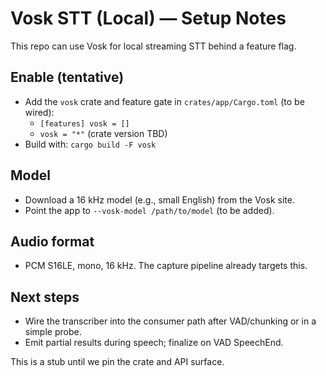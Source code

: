 # Vosk STT (Local) — Setup Notes

This repo can use Vosk for local streaming STT behind a feature flag.

## Enable (tentative)
- Add the `vosk` crate and feature gate in `crates/app/Cargo.toml` (to be wired):
  - `[features] vosk = []`
  - `vosk = "*"` (crate version TBD)
- Build with: `cargo build -F vosk`

## Model
- Download a 16 kHz model (e.g., small English) from the Vosk site.
- Point the app to `--vosk-model /path/to/model` (to be added).

## Audio format
- PCM S16LE, mono, 16 kHz. The capture pipeline already targets this.

## Next steps
- Wire the transcriber into the consumer path after VAD/chunking or in a simple probe.
- Emit partial results during speech; finalize on VAD SpeechEnd.

This is a stub until we pin the crate and API surface.
